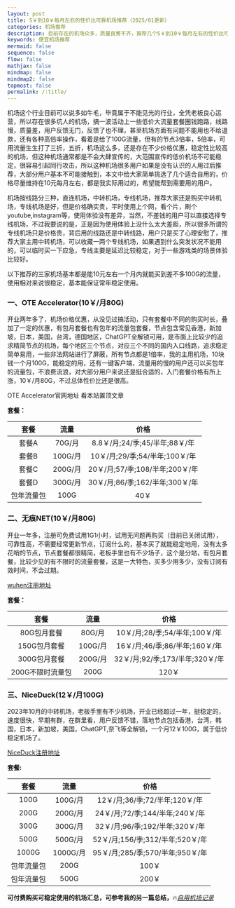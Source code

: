 ```yaml
---
layout: post
title: 5￥到10￥每月左右的性价比可靠机场推荐（2025/01更新）
categories: 机场推荐
description: 目前存在的机场众多，质量良莠不齐，推荐几个5￥到10￥每月左右的性价比可靠机场给大家选择，适合那些每月预算10块钱左右的，下文列出的机场都是稳定可用性高的，可以说极具性价比，也都是很少推广，大家在其他渠道都很难看到，一直在用的都是老用户，希望老板能长久运营，十分难得，节点数量也都比较精简，常用地区都有，小众地区没有
keywords: 便宜机场推荐
mermaid: false
sequence: false
flow: false
mathjax: false
mindmap: false
mindmap2: false
topmost: false
permalink: /:title/
---
```

机场这个行业目前可以说多如牛毛，毕竟属于不能见光的行业，全凭老板良心运营，所以存在很多坑人的机场，搞一波活动上一些低价大流量套餐圈钱跑路，线路慢，质量差，用户反馈无门，反馈了也不理，甚至机场方面有问题不能用也不给退款，还有各种高倍率操作，看着是给了100G流量，但有的节点3倍率，5倍率，可用流量生生打了三折，五折，机场这么多，还是存在不少价格优惠，稳定性比较高的机场，但这种机场通常都是不会大肆宣传的，大范围宣传的低价机场不可能稳定，很容易引起同行攻击，所以这种机场很多用户如果是没有认识的人用过后推荐，大部分用户基本不可能接触到，本文中给大家简单挑选了几个适合自用的，价格尽量维持在10元每月左右，都是我实际用过的，希望能帮到需要用的用户。

机场按线路分三种，直连机场，中转机场，专线机场，推荐大家还是购买中转机场，专线机场是好，但是价格确实贵，平时使用上个网，看个片，刷个youtube,instagram等，使用体验没有差异，当然，不差钱的用户可以直接选择专线机场，不过我要说的是，正是因为使用体验上没什么太大差距，所以很多所谓的专线机场只是价格贵，背后用的线路还是中转线路，用户只是买了心理安慰了，推荐大家主用中转机场，可以收藏一两个专线机场，如果遇到什么突发状况不能用的，可以临时买一下应急，专线主要是延迟比较稳定，对于一些游戏类的场景体验比较好。

以下推荐的三家机场基本都是能10元左右一个月内就能买到差不多100G的流量，使用相对来说很稳定，基本能保证常年稳定使用。

### 一、OTE Accelerator(10￥/月80G) 

开业两年多了，机场价格优惠，从没见过搞活动，只有套餐中不同的购买时长，叠加了一定的优惠，有包月套餐也有包年的流量包套餐，节点包含常见香港，新加坡，日本，美国，台湾，德国地区，ChatGPT全解锁可用，是市面上比较少的追求精简节点的机场，每个地区三个节点，对应三个不同的国内入口线路，追求稳定简单易用，一些非法网站进行了屏蔽，所有节点都是1倍率，我的主用机场，10块钱一个月100G，能稳定的用，还有一键客户端，流量用的慢的用户还可以买包年的流量包，不浪费流浪，对大部分用户来说还是挺合适的，入门套餐价格有所上涨，10￥/月80G，不过总体性价比还是很高。

OTE Accelerator官网地址 看本站置顶文章

**套餐：**

套餐 |  流量 | 价格 
:-: |  :-: | :-: 
套餐A | 70G/月 |8.8￥/月;24/季;45/半年;88￥/年
套餐B | 100G/月 |10￥/月;29/季;54/半年;100￥/年
套餐C | 200G/月 |20￥/月;57/季;108/半年;200￥/年
套餐D | 300G/月|30￥/月;86/季;162/半年;300￥/年
包年流量包 | 100G |40￥

### 二、无痕NET(10￥/月80G) 

开业一年多，注册可免费试用1G1小时，试用无问题再购买（目前已关闭试用），可靠性高，不需要经常更新节点，订阅什么的，基本买了就能稳定地用，没有太多花哨的节点，节点套餐都很精简，老板手里也有不少场子，这个是分站，有包月套餐，比较少见的有不限时的流量套餐，这是一大特色，买多少用多少，没有订阅有效时间，不会过期。

[wuhen注册地址](https://us.wuhenlink.cc/pass.html#/register?code=bv1QpNiK)    

**套餐：**

套餐 |  流量 | 价格 
:-: |  :-: | :-: 
80G包月套餐 | 80G/月 |10￥/月;28/季;54/半年;100￥/年
150G包月套餐 | 100G/月 |16￥/月;46/季;86/半年;160￥/年
300G包月套餐 | 200G/月 |32￥/月;92/季;173/半年;320￥/年
200G不限时流量包 | 200G|120￥

### 三、NiceDuck(12￥/月100G)   

2023年10月的中转机场，老板手里有不少机场，开业已经超过一年，挺稳定的，速度很快，早期有群，在群里看，用户反馈不错，落地节点包括香港，台湾，韩国，日本，新加坡，美国，ChatGPT,奈飞等全解锁，一个月12￥100G，属于低价稳定机场了。

[NiceDuck注册地址](https://user.niceduck.cc/#/register?code=z9wAy58m)  

**套餐:**

套餐 |  流量 | 价格 
:-: |  :-: | :-: 
100G | 100G/月 |12￥/月;36/季;72/半年;120￥/年
200G | 200G/月 |24￥/月;72/季;144/半年;240￥/年
300G | 300G/月 |32￥/月;96/季;192/半年;320￥/年
500G | 500G/月 |52￥/月;156/季;312/半年;520￥/年
1000G | 1000G/月|95￥/月;285/季;570/半年;950￥/年
包年流量包 | 200G |100￥
包年流量包 | 500G |200￥

**可付费购买可稳定使用的机场汇总，可参考我的另一篇总结，**🔥[*自用机场记录*](https://www.openwayz.com/jichang/)  